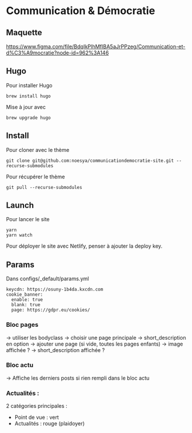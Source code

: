 # Communication & Démocratie 

## Maquette

https://www.figma.com/file/BdqIkPlhMfIBA5aJrPPzeg/Communication-et-d%C3%A9mocratie?node-id=962%3A146


## Hugo
Pour installer Hugo
```
brew install hugo
```
Mise à jour avec
```
brew upgrade hugo
```


## Install

Pour cloner avec le thème
```
git clone git@github.com:noesya/communicationdemocratie-site.git --recurse-submodules
```
Pour récupérer le thème
```
git pull --recurse-submodules
```


## Launch

Pour lancer le site
```
yarn
yarn watch
```


Pour déployer le site avec Netlify, penser à ajouter la deploy key.


## Params

Dans configs/_default/params.yml
```
keycdn: https://osuny-1b4da.kxcdn.com
cookie_banner:
  enable: true
  blank: true
  page: https://gdpr.eu/cookies/
```


### Bloc pages

-> utiliser les bodyclass
-> choisir une page principale
-> short_description en option 
-> ajouter une page (si vide, toutes les pages enfants)
  -> image affichée ?
  -> short_description affichée ?

### Bloc actu

-> Affiche les derniers posts si rien rempli dans le bloc actu

### Actualités : 

2 catégories principales :
  - Point de vue : vert
  - Actualités : rouge (plaidoyer)